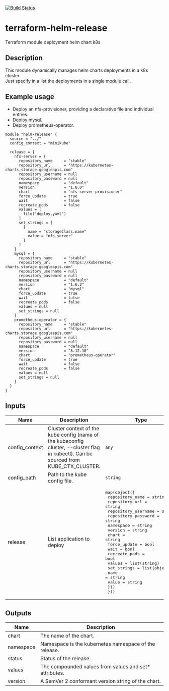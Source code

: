 
[![Build Status](https://kantarware.visualstudio.com/KM-Engineering-AMS/_apis/build/status/terraform-helm-release?branchName=master)](https://kantarware.visualstudio.com/KM-Engineering-AMS/_build/latest?definitionId=3094&branchName=master)

# terraform-helm-release

Terraform module deployment helm chart k8s

## Description

This module dynamically manages helm charts deployments in a k8s cluster.  
Just specify in a list the deployments in a single module call.
## Example usage

- Deploy an nfs-provisioner, providing a declarative file and individual entries.
- Deploy mysql.
- Deploy prometheus-operator.

```hcl
module "helm-release" {
  source = "../"
  config_context = "minikube"

  release = {
    nfs-server = {
      repository_name     = "stable"
      repository_url      = "https://kubernetes-charts.storage.googleapis.com"
      repository_username = null
      repository_password = null
      namespace           = "default"
      version             = "1.0.0"
      chart               = "nfs-server-provisioner"
      force_update        = true
      wait                = false
      recreate_pods       = false
      values = [
        file("deploy.yaml")
      ]
      set_strings = [
        {
          name = "storageClass.name"
          value = "nfs-server"
        }
      ]
    }
    mysql = {
      repository_name     = "stable"
      repository_url      = "https://kubernetes-charts.storage.googleapis.com"
      repository_username = null
      repository_password = null
      namespace           = "default"
      version             = "1.6.2"
      chart               = "mysql"
      force_update        = true
      wait                = false
      recreate_pods       = false
      values = null
      set_strings = null
    }
    prometheus-operator = {
      repository_name     = "stable"
      repository_url      = "https://kubernetes-charts.storage.googleapis.com"
      repository_username = null
      repository_password = null
      namespace           = "default"
      version             = "8.12.10"
      chart               = "prometheus-operator"
      force_update        = true
      wait                = false
      recreate_pods       = false
      values = null
      set_strings = null
    }
  }
}
```

## Inputs

| Name | Description | Type | Default | Required |
|------|-------------|------|---------|:--------:|
| config\_context | Cluster context of the kube config (name of the kubeconfig cluster, --cluster flag in kubectl). Can be sourced from KUBE\_CTX\_CLUSTER. | `any` | n/a | yes |
| config\_path | Path to the kube config file. | `string` | `"~/.kube/config"` | no |
| release | List application to deploy | <pre>map(object({<br>    repository_name = string<br>    repository_url = string<br>    repository_username = string<br>    repository_password = string<br>    namespace = string<br>    version       = string<br>    chart         = string<br>    force_update  = bool<br>    wait          = bool<br>    recreate_pods = bool<br>    values = list(string)<br>    set_strings = list(object({<br>      name  = string<br>      value = string<br>    }))<br>  }))</pre> | `{}` | no |

## Outputs

| Name | Description |
|------|-------------|
| chart | The name of the chart. |
| namespace | Namespace is the kubernetes namespace of the release. |
| status | Status of the release. |
| values | The compounded values from values and set\* attributes. |
| version | A SemVer 2 conformant version string of the chart. |

